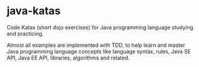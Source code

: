 # java-katas

Code Katas (short dojo exercises) for Java programming language studying and practicing.

Almost all examples are implemented with TDD, to help learn and master Java programming language concepts like
language syntax, rules, Java SE API, Java EE API, libraries, algorithms and related.
